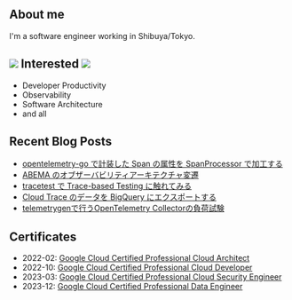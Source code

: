 ## About me

I'm a software engineer working in Shibuya/Tokyo. 

## <img src="https://icongr.am/devicon/go-original.svg?size=25&color=currentColor"></img> Interested <img src="https://icongr.am/devicon/go-original.svg?size=25&color=currentColor"></img>

- Developer Productivity
- Observability
- Software Architecture
- and all

## Recent Blog Posts

<!-- BLOG-POST-LIST:START -->
- [opentelemetry-go で計装した Span の属性を SpanProcessor で加工する](https://ucpr.dev/articles/edit_attr_span_processor/)
- [ABEMA のオブザーバビリティアーキテクチャ変遷](https://findy-tools.io/articles/abematv/37)
- [tracetest で Trace-based Testing に触れてみる](https://ucpr.dev/articles/intro_trace_based_test/)
- [Cloud Trace のデータを BigQuery にエクスポートする](https://ucpr.dev/articles/cloud_trace_bq_sink/)
- [telemetrygenで行うOpenTelemetry Collectorの負荷試験](https://ucpr.dev/articles/otelcol-loadtest-with-telemetrygen/)
<!-- BLOG-POST-LIST:END -->

## Certificates
- 2022-02: [Google Cloud Certified Professional Cloud Architect](https://www.credential.net/1fe360ea-22e9-4dac-bc95-081f6108e9a5)
- 2022-10: [Google Cloud Certified Professional Cloud Developer](https://www.credential.net/e5ad5f41-bf18-44a9-ade1-0005ab293c6e)
- 2023-03: [Google Cloud Certified Professional Cloud Security Engineer](https://www.credential.net/a595b0d9-5297-4d2e-8045-907be4a21939)
- 2023-12: [Google Cloud Certified Professional Data Engineer](https://www.credential.net/f5b24217-bd7d-46fb-a21f-d1de65976a03)
